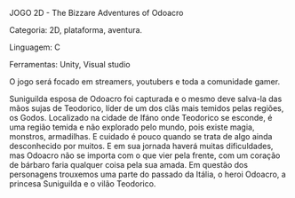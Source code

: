 JOGO 2D - The Bizzare Adventures of Odoacro

Categoria: 2D, plataforma, aventura.

Linguagem: C

Ferramentas: Unity, Visual studio

O jogo será focado em streamers, youtubers e toda a comunidade gamer.

Suniguilda esposa de Odoacro foi capturada e o mesmo deve salva-la das mãos sujas de Teodorico, líder de um dos clãs mais temidos pelas regiões, os Godos. Localizado na cidade de Ifáno onde Teodorico se esconde, é uma região temida e não explorado pelo mundo, pois existe magia, monstros, armadilhas. E cuidado é pouco quando se trata de algo ainda desconhecido por muitos.
E em sua jornada haverá muitas dificuldades, mas Odoacro não se importa com o que vier pela frente, com um coração de bárbaro faria qualquer coisa pela sua amada.
Em questão dos personagens trouxemos uma parte do passado da Itália, o heroi Odoacro, a princesa Suniguilda e o vilão Teodorico.
